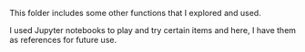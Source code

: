 This folder includes some other functions that I explored and used.

I used Jupyter notebooks to play and try certain items and here, I have them as references for future use. 
